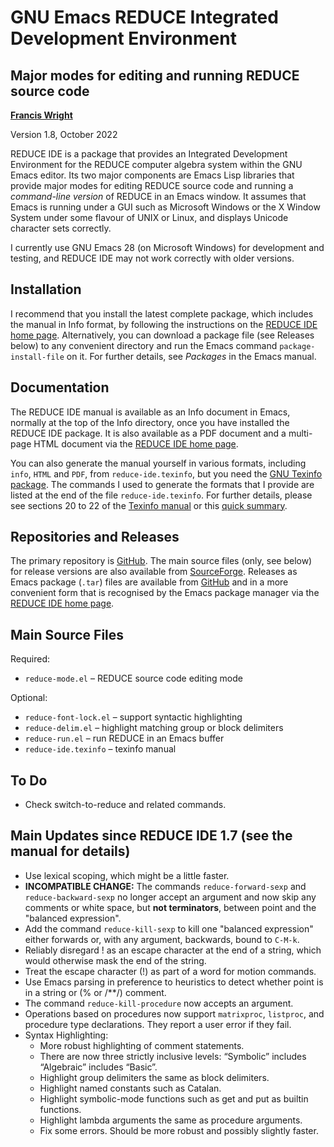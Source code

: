 # GNU Emacs REDUCE Integrated Development Environment

## Major modes for editing and running REDUCE source code

**[Francis Wright](https://sites.google.com/site/fjwcentaur)**

Version 1.8, October 2022

REDUCE IDE is a package that provides an Integrated Development Environment for the REDUCE computer algebra system within the GNU Emacs editor. Its two major components are Emacs Lisp libraries that provide major modes for editing REDUCE source code and running a _command-line version_ of REDUCE in an Emacs window. It assumes that Emacs is running under a GUI such as Microsoft Windows or the X Window System under some flavour of UNIX or Linux, and displays Unicode character sets correctly.

I currently use GNU Emacs 28 (on Microsoft Windows) for development and testing, and REDUCE IDE may not work correctly with older versions.

## Installation

I recommend that you install the latest complete package, which includes the manual in Info format, by following the instructions on the [REDUCE IDE home page](https://reduce-algebra.sourceforge.io/reduce-ide/). Alternatively, you can download a package file (see Releases below) to any convenient directory and run the Emacs command `package-install-file` on it. For further details, see _Packages_ in the Emacs manual.

## Documentation

The REDUCE IDE manual is available as an Info document in Emacs, normally at the top of the Info directory, once you have installed the REDUCE IDE package. It is also available as a PDF document and a multi-page HTML document via the [REDUCE IDE home page](https://reduce-algebra.sourceforge.io/reduce-ide/).

You can also generate the manual yourself in various formats, including `info`, `HTML` and `PDF`, from `reduce-ide.texinfo`, but you need the [GNU Texinfo package](https://www.gnu.org/software/texinfo/). The commands I used to generate the formats that I provide are listed at the end of the file `reduce-ide.texinfo`. For further details, please see sections 20 to 22 of the [Texinfo manual](https://www.gnu.org/software/texinfo/manual/texinfo/) or this [quick summary](https://en.wikipedia.org/wiki/Texinfo).

## Repositories and Releases

The primary repository is [GitHub](https://github.com/fjwright/REDUCE-IDE). The main source files (only, see below) for release versions are also available from [SourceForge](https://sourceforge.net/p/reduce-algebra/code/HEAD/tree/trunk/generic/emacs/). Releases as Emacs package (`.tar`) files are available from [GitHub](https://github.com/fjwright/REDUCE-IDE/releases) and in a more convenient form that is recognised by the Emacs package manager via the [REDUCE IDE home page](https://reduce-algebra.sourceforge.io/reduce-ide/).

## Main Source Files

Required:

- `reduce-mode.el` &ndash; REDUCE source code editing mode

Optional:

- `reduce-font-lock.el` &ndash; support syntactic highlighting
- `reduce-delim.el` &ndash; highlight matching group or block delimiters
- `reduce-run.el` &ndash; run REDUCE in an Emacs buffer
- `reduce-ide.texinfo` &ndash; texinfo manual

## To Do

- Check switch-to-reduce and related commands.

## Main Updates since REDUCE IDE 1.7 (see the manual for details)

- Use lexical scoping, which might be a little faster.
- **INCOMPATIBLE CHANGE:** The commands `reduce-forward-sexp` and `reduce-backward-sexp` no longer accept an argument and now skip any comments or white space, but **not terminators**, between point and the "balanced expression".
- Add the command `reduce-kill-sexp` to kill one "balanced expression" either forwards or, with any argument, backwards, bound to `C-M-k`.
- Reliably disregard ! as an escape character at the end of a string, which would otherwise mask the end of the string.
- Treat the escape character (!) as part of a word for motion commands.
- Use Emacs parsing in preference to heuristics to detect whether point is in a string or (% or /\*\*/) comment.
- The command `reduce-kill-procedure` now accepts an argument.
- Operations based on procedures now support `matrixproc`, `listproc`, and procedure type declarations. They report a user error if they fail.
- Syntax Highlighting:
  - More robust highlighting of comment statements.
  - There are now three strictly inclusive levels: “Symbolic” includes “Algebraic” includes “Basic”.
  - Highlight group delimiters the same as block delimiters.
  - Highlight named constants such as Catalan.
  - Highlight symbolic-mode functions such as get and put as builtin functions.
  - Highlight lambda arguments the same as procedure arguments.
  - Fix some errors. Should be more robust and possibly slightly faster.
